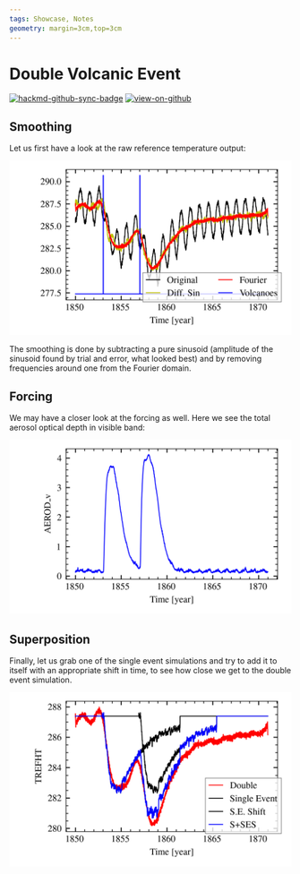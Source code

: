 ```yaml
---
tags: Showcase, Notes
geometry: margin=3cm,top=3cm
---
```


# Double Volcanic Event

[![hackmd-github-sync-badge](https://hackmd.io/j4L-EIhRQqGdl5KmiIZ-_w/badge)](https://hackmd.io/@engeir/BkbwDbxAq)
[![view-on-github](https://img.shields.io/badge/View%20on-GitHub-yellowgreen)](https://github.com/engeir/hack-md-notes/blob/main/double-overlap.md)

## Smoothing

Let us first have a look at the raw reference temperature output:

![Initial smoothing](https://github.com/engeir/hack-md-notes/raw/71d8ff5538414d38b4c340488678c0062d70c9f8/assets/pic/double-overlap/double-overlap-temp-smoothing.png "Initial smoothing")

The smoothing is done by subtracting a pure sinusoid (amplitude of the sinusoid found by
trial and error, what looked best) and by removing frequencies around one from the
Fourier domain.

## Forcing

We may have a closer look at the forcing as well. Here we see the total aerosol optical depth in visible band:

![Forcing AEROD_v](https://raw.githubusercontent.com/engeir/hack-md-notes/71d8ff5538414d38b4c340488678c0062d70c9f8/assets/pic/double-overlap/double-overlap-aerod_v.png "Forcing AEROD_v")

## Superposition

Finally, let us grab one of the single event simulations and try to add it to itself
with an appropriate shift in time, to see how close we get to the double event
simulation.

![Superposition of single events on top of Fourier smoothed temperature](https://raw.githubusercontent.com/engeir/hack-md-notes/71d8ff5538414d38b4c340488678c0062d70c9f8/assets/pic/double-overlap/double-overlap-superpose.png "Superposition of single events on top of Fourier smoothed temperature")
